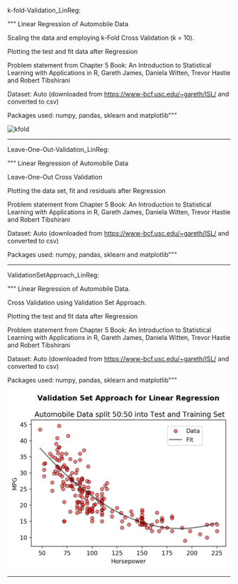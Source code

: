 k-fold-Validation_LinReg:

""" 
Linear Regression of Automobile Data 

Scaling the data and employing k-Fold Cross Validation (k = 10).

Plotting the test and fit data after Regression

Problem statement from Chapter 5
Book: An Introduction to Statistical Learning with Applications in R, 
       Gareth James, Daniela Witten, Trevor Hastie and Robert Tibshirani

Dataset: Auto (downloaded from https://www-bcf.usc.edu/~gareth/ISL/ and converted to csv)

Packages used: numpy, pandas, sklearn and matplotlib"""

![kfold](k_fold_CV_LinReg.png)

-----

Leave-One-Out-Validation_LinReg:

"""
Linear Regression of Automobile Data 

Leave-One-Out Cross Validation

Plotting the data set, fit and residuals after Regression

Problem statement from Chapter 5
Book: An Introduction to Statistical Learning with Applications in R, 
       Gareth James, Daniela Witten, Trevor Hastie and Robert Tibshirani

Dataset: Auto (downloaded from https://www-bcf.usc.edu/~gareth/ISL/ and converted to csv)

Packages used: numpy, pandas, sklearn and matplotlib"""

-----

ValidationSetApproach_LinReg:

"""
Linear Regression of Automobile Data.

Cross Validation using Validation Set Approach.

Plotting the test and fit data after Regression

Problem statement from Chapter 5
Book: An Introduction to Statistical Learning with Applications in R, 
       Gareth James, Daniela Witten, Trevor Hastie and Robert Tibshirani

Dataset: Auto (downloaded from https://www-bcf.usc.edu/~gareth/ISL/ and converted to csv)

Packages used: numpy, pandas, sklearn and matplotlib"""

![VSA](VSA_LinReg.png)

-----
